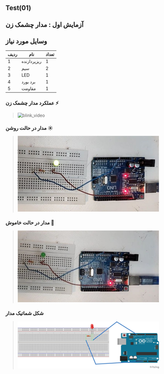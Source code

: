 ## Test(01)
آزمایش اول : مدار چشمک زن
---
## وسایل مورد نیاز

| ردیف        | نام        | تعداد|
| ----------- | ----------- |--------|
| 1           | ریزپردازنده       |   1    |
| 2           | سیم        |   2    |
| 3           | LED         |   1    |
| 4           | برد بورد      |   1    |
| 5           | مقاومت |   1    |


### عملکرد مدار چشمک زن ⚡
> ![blink_video](https://github.com/AzamSepahi/Ardino-01/blob/main/media/GIF.gif)

### مدار در حالت روشن ☀️
> ![blink_circit](/media/High.jpg)

### مدار در حالت خاموش 🌙
> ![blink_circit](/media/Low.jpg)

### شکل شماتیک مدار

> ![blink_circit](/media/shematich-01.jpg)
